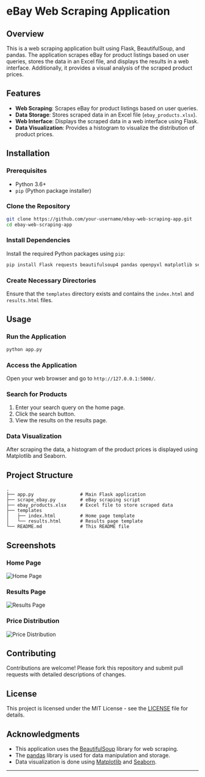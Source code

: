 
# eBay Web Scraping Application

## Overview

This is a web scraping application built using Flask, BeautifulSoup, and pandas. The application scrapes eBay for product listings based on user queries, stores the data in an Excel file, and displays the results in a web interface. Additionally, it provides a visual analysis of the scraped product prices.

## Features

- **Web Scraping**: Scrapes eBay for product listings based on user queries.
- **Data Storage**: Stores scraped data in an Excel file (`ebay_products.xlsx`).
- **Web Interface**: Displays the scraped data in a web interface using Flask.
- **Data Visualization**: Provides a histogram to visualize the distribution of product prices.

## Installation

### Prerequisites

- Python 3.6+
- `pip` (Python package installer)

### Clone the Repository

```bash
git clone https://github.com/your-username/ebay-web-scraping-app.git
cd ebay-web-scraping-app
```

### Install Dependencies

Install the required Python packages using `pip`:

```bash
pip install Flask requests beautifulsoup4 pandas openpyxl matplotlib seaborn
```

### Create Necessary Directories

Ensure that the `templates` directory exists and contains the `index.html` and `results.html` files.

## Usage

### Run the Application

```bash
python app.py
```

### Access the Application

Open your web browser and go to `http://127.0.0.1:5000/`.

### Search for Products

1. Enter your search query on the home page.
2. Click the search button.
3. View the results on the results page.

### Data Visualization

After scraping the data, a histogram of the product prices is displayed using Matplotlib and Seaborn.

## Project Structure

```
.
├── app.py                 # Main Flask application
├── scrape_ebay.py         # eBay scraping script
├── ebay_products.xlsx     # Excel file to store scraped data
├── templates
│   ├── index.html         # Home page template
│   └── results.html       # Results page template
└── README.md              # This README file
```

## Screenshots

### Home Page

![Home Page](screenshots/home_page.png)

### Results Page

![Results Page](screenshots/results_page.png)

### Price Distribution

![Price Distribution](screenshots/price_distribution.png)

## Contributing

Contributions are welcome! Please fork this repository and submit pull requests with detailed descriptions of changes.

## License

This project is licensed under the MIT License - see the [LICENSE](LICENSE) file for details.

## Acknowledgments

- This application uses the [BeautifulSoup](https://www.crummy.com/software/BeautifulSoup/bs4/doc/) library for web scraping.
- The [pandas](https://pandas.pydata.org/) library is used for data manipulation and storage.
- Data visualization is done using [Matplotlib](https://matplotlib.org/) and [Seaborn](https://seaborn.pydata.org/).

---
